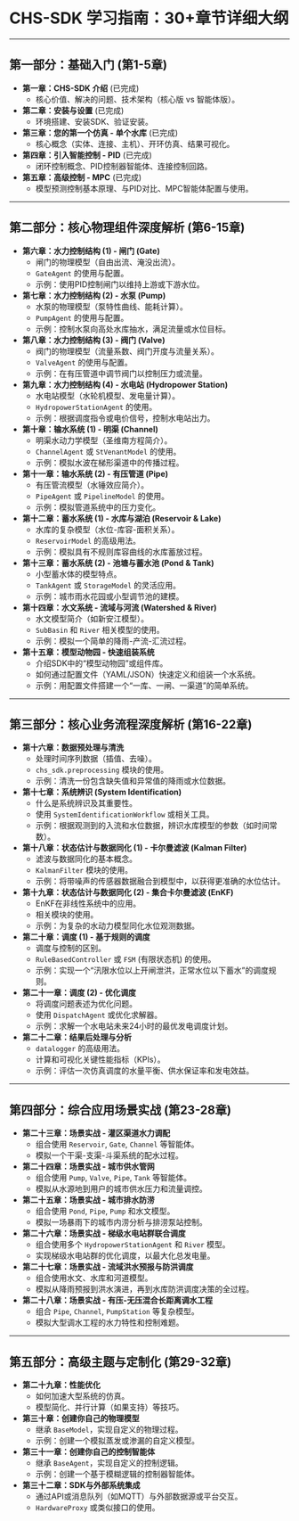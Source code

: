 # CHS-SDK 学习指南：30+章节详细大纲

---

## 第一部分：基础入门 (第1-5章)

*   **第一章：CHS-SDK 介绍** (已完成)
    *   核心价值、解决的问题、技术架构（核心版 vs 智能体版）。
*   **第二章：安装与设置** (已完成)
    *   环境搭建、安装SDK、验证安装。
*   **第三章：您的第一个仿真 - 单个水库** (已完成)
    *   核心概念（实体、连接、主机）、开环仿真、结果可视化。
*   **第四章：引入智能控制 - PID** (已完成)
    *   闭环控制概念、PID控制器智能体、连接控制回路。
*   **第五章：高级控制 - MPC** (已完成)
    *   模型预测控制基本原理、与PID对比、MPC智能体配置与使用。

---

## 第二部分：核心物理组件深度解析 (第6-15章)

*   **第六章：水力控制结构 (1) - 闸门 (Gate)**
    *   闸门的物理模型（自由出流、淹没出流）。
    *   `GateAgent` 的使用与配置。
    *   示例：使用PID控制闸门以维持上游或下游水位。
*   **第七章：水力控制结构 (2) - 水泵 (Pump)**
    *   水泵的物理模型（泵特性曲线、能耗计算）。
    *   `PumpAgent` 的使用与配置。
    *   示例：控制水泵向高处水库抽水，满足流量或水位目标。
*   **第八章：水力控制结构 (3) - 阀门 (Valve)**
    *   阀门的物理模型（流量系数、阀门开度与流量关系）。
    *   `ValveAgent` 的使用与配置。
    *   示例：在有压管道中调节阀门以控制压力或流量。
*   **第九章：水力控制结构 (4) - 水电站 (Hydropower Station)**
    *   水电站模型（水轮机模型、发电量计算）。
    *   `HydropowerStationAgent` 的使用。
    *   示例：根据调度指令或电价信号，控制水电站出力。
*   **第十章：输水系统 (1) - 明渠 (Channel)**
    *   明渠水动力学模型（圣维南方程简介）。
    *   `ChannelAgent` 或 `StVenantModel` 的使用。
    *   示例：模拟水波在梯形渠道中的传播过程。
*   **第十一章：输水系统 (2) - 有压管道 (Pipe)**
    *   有压管流模型（水锤效应简介）。
    *   `PipeAgent` 或 `PipelineModel` 的使用。
    *   示例：模拟管道系统中的压力变化。
*   **第十二章：蓄水系统 (1) - 水库与湖泊 (Reservoir & Lake)**
    *   水库的复杂模型（水位-库容-面积关系）。
    *   `ReservoirModel` 的高级用法。
    *   示例：模拟具有不规则库容曲线的水库蓄放过程。
*   **第十三章：蓄水系统 (2) - 池塘与蓄水池 (Pond & Tank)**
    *   小型蓄水体的模型特点。
    *   `TankAgent` 或 `StorageModel` 的灵活应用。
    *   示例：城市雨水花园或小型调节池的建模。
*   **第十四章：水文系统 - 流域与河流 (Watershed & River)**
    *   水文模型简介（如新安江模型）。
    *   `SubBasin` 和 `River` 相关模型的使用。
    *   示例：模拟一个简单的降雨-产流-汇流过程。
*   **第十五章：模型动物园 - 快速组装系统**
    *   介绍SDK中的“模型动物园”或组件库。
    *   如何通过配置文件（YAML/JSON）快速定义和组装一个水系统。
    *   示例：用配置文件搭建一个“一库、一闸、一渠道”的简单系统。

---

## 第三部分：核心业务流程深度解析 (第16-22章)

*   **第十六章：数据预处理与清洗**
    *   处理时间序列数据（插值、去噪）。
    *   `chs_sdk.preprocessing` 模块的使用。
    *   示例：清洗一份包含缺失值和异常值的降雨或水位数据。
*   **第十七章：系统辨识 (System Identification)**
    *   什么是系统辨识及其重要性。
    *   使用 `SystemIdentificationWorkflow` 或相关工具。
    *   示例：根据观测到的入流和水位数据，辨识水库模型的参数（如时间常数）。
*   **第十八章：状态估计与数据同化 (1) - 卡尔曼滤波 (Kalman Filter)**
    *   滤波与数据同化的基本概念。
    *   `KalmanFilter` 模块的使用。
    *   示例：将带噪声的传感器数据融合到模型中，以获得更准确的水位估计。
*   **第十九章：状态估计与数据同化 (2) - 集合卡尔曼滤波 (EnKF)**
    *   EnKF在非线性系统中的应用。
    *   相关模块的使用。
    *   示例：为复杂的水动力模型同化水位观测数据。
*   **第二十章：调度 (1) - 基于规则的调度**
    *   调度与控制的区别。
    *   `RuleBasedController` 或 `FSM` (有限状态机) 的使用。
    *   示例：实现一个“汛限水位以上开闸泄洪，正常水位以下蓄水”的调度规则。
*   **第二十一章：调度 (2) - 优化调度**
    *   将调度问题表述为优化问题。
    *   使用 `DispatchAgent` 或优化求解器。
    *   示例：求解一个水电站未来24小时的最优发电调度计划。
*   **第二十二章：结果后处理与分析**
    *   `datalogger` 的高级用法。
    *   计算和可视化关键性能指标（KPIs）。
    *   示例：评估一次仿真调度的水量平衡、供水保证率和发电效益。

---

## 第四部分：综合应用场景实战 (第23-28章)

*   **第二十三章：场景实战 - 灌区渠道水力调配**
    *   组合使用 `Reservoir`, `Gate`, `Channel` 等智能体。
    *   模拟一个干渠-支渠-斗渠系统的配水过程。
*   **第二十四章：场景实战 - 城市供水管网**
    *   组合使用 `Pump`, `Valve`, `Pipe`, `Tank` 等智能体。
    *   模拟从水源地到用户的城市供水压力和流量调控。
*   **第二十五章：场景实战 - 城市排水防涝**
    *   组合使用 `Pond`, `Pipe`, `Pump` 和水文模型。
    *   模拟一场暴雨下的城市内涝分析与排涝泵站控制。
*   **第二十六章：场景实战 - 梯级水电站群联合调度**
    *   组合使用多个 `HydropowerStationAgent` 和 `River` 模型。
    *   实现梯级水电站群的优化调度，以最大化总发电量。
*   **第二十七章：场景实战 - 流域洪水预报与防洪调度**
    *   组合使用水文、水库和河道模型。
    *   模拟从降雨预报到洪水演进，再到水库防洪调度决策的全过程。
*   **第二十八章：场景实战 - 有压-无压混合长距离调水工程**
    *   组合 `Pipe`, `Channel`, `PumpStation` 等复杂模型。
    *   模拟大型调水工程的水力特性和控制难题。

---

## 第五部分：高级主题与定制化 (第29-32章)

*   **第二十九章：性能优化**
    *   如何加速大型系统的仿真。
    *   模型简化、并行计算（如果支持）等技巧。
*   **第三十章：创建你自己的物理模型**
    *   继承 `BaseModel`，实现自定义的物理过程。
    *   示例：创建一个模拟蒸发或渗漏的自定义模型。
*   **第三十一章：创建你自己的控制智能体**
    *   继承 `BaseAgent`，实现自定义的控制逻辑。
    *   示例：创建一个基于模糊逻辑的控制器智能体。
*   **第三十二章：SDK与外部系统集成**
    *   通过API或消息队列（如MQTT）与外部数据源或平台交互。
    *   `HardwareProxy` 或类似接口的使用。
